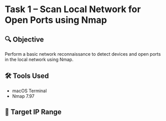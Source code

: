 # Task 1 – Scan Local Network for Open Ports using Nmap

## 🔍 Objective
Perform a basic network reconnaissance to detect devices and open ports in the local network using Nmap.

## 🛠 Tools Used
- macOS Terminal
- Nmap 7.97

## 📡 Target IP Range
